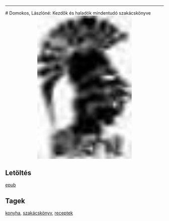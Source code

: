 <hr/>
# <a name="id_608">Domokos, Lászlóné: Kezdők és haladók mindentudó szakácskönyve </a>
<center><img src="https://github.com/BercziSandor/calibre_lib/raw/main/main/Domokos%2C%20Laszlone/Kezdok%20es%20haladok%20mindentudo%20szakac%20%28608%29/cover.jpg" alt="cover" width="300"/></center>

## Letöltés
[epub](https://github.com/BercziSandor/calibre_lib/raw/main/main/Domokos%2C%20Laszlone/Kezdok%20es%20haladok%20mindentudo%20szakac%20%28608%29/Kezdok%20es%20haladok%20mindentudo%20sz%20-%20Domokos%2C%20Laszlone.epub)

## Tagek
[konyha](https://github.com/berczisandor/calibre_lib/blob/main/main/_tags/konyha.md), [szakácskönyv](https://github.com/berczisandor/calibre_lib/blob/main/main/_tags/szak%c3%a1csk%c3%b6nyv.md), [receptek](https://github.com/berczisandor/calibre_lib/blob/main/main/_tags/receptek.md)

